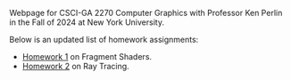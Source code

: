 Webpage for CSCI-GA 2270 Computer Graphics with Professor Ken Perlin in the Fall of 2024 at New York University.

Below is an updated list of homework assignments:
- [Homework 1](https://giancarlo-pereira.github.io/graphics/hw1/index.html) on Fragment Shaders.
- [Homework 2](https://giancarlo-pereira.github.io/graphics/hw2/index.html) on Ray Tracing.